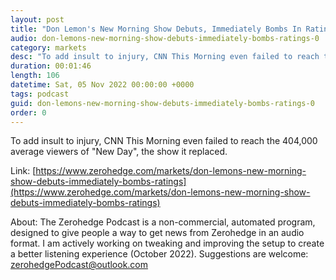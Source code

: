 ```yaml
---
layout: post
title: "Don Lemon's New Morning Show Debuts, Immediately Bombs In Ratings"
audio: don-lemons-new-morning-show-debuts-immediately-bombs-ratings-0
category: markets
desc: "To add insult to injury, CNN This Morning even failed to reach the 404,000 average viewers of &quot;New Day&quot;, the show it replaced. "
duration: 00:01:46
length: 106
datetime: Sat, 05 Nov 2022 00:00:00 +0000
tags: podcast
guid: don-lemons-new-morning-show-debuts-immediately-bombs-ratings-0
order: 0
---
```

To add insult to injury, CNN This Morning even failed to reach the 404,000 average viewers of &quot;New Day&quot;, the show it replaced. 

Link: [https://www.zerohedge.com/markets/don-lemons-new-morning-show-debuts-immediately-bombs-ratings](https://www.zerohedge.com/markets/don-lemons-new-morning-show-debuts-immediately-bombs-ratings)

About: The Zerohedge Podcast is a non-commercial, automated program, designed to give people a way to get news from Zerohedge in an audio format.  I am actively working on tweaking and improving the setup to create a better listening experience (October 2022).  Suggestions are welcome: [zerohedgePodcast@outlook.com](mailto:zerohedgePodcast@outlook.com)